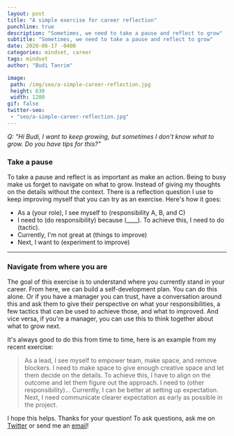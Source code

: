 ```yaml
---
layout: post
title: "A simple exercise for career reflection"
punchline: true
description: "Sometimes, we need to take a pause and reflect to grow"
subtitle: "Sometimes, we need to take a pause and reflect to grow"
date: 2020-06-17 -0400
categories: mindset, career
tags: mindset
author: "Budi Tanrim"

image:
 path: /img/seo/a-simple-career-reflection.jpg
 height: 630
 width: 1200
gif: false
twitter-seo: 
 - "seo/a-simple-career-reflection.jpg"
---
```


*Q: "Hi Budi, I want to keep growing, but sometimes I don't know what to grow. Do you have tips for this?"*

### Take a pause
To take a pause and reflect is as important as make an action. Being to busy make us forget to navigate on what to grow. Instead of giving my thoughts on the details without the context. There is a reflection question I use to keep improving myself that you can try as an exercise. Here's how it goes:

- As a (your role), I see myself to (responsibility A, B, and C)
- I need to (do responsibility) because (____). To achieve this, I need to do (tactic).
- Currently, I'm not great at (things to improve)
- Next, I want to (experiment to improve)

--- 

### Navigate from where you are
The goal of this exercise is to understand where you currently stand in your career. From here, we can build a self-development plan. You can do this alone. Or if you have a manager you can trust, have a conversation around this and ask them to give their perspective on what your responsibilities, a few tactics that can be used to achieve those, and what to improved. And vice versa, if you're a manager, you can use this to think together about what to grow next.

It's always good to do this from time to time, here is an example from my recent exercise:
>As a lead, I see myself to empower team, make space, and remove blockers. I need to make space to give enough creative space and let them decide on the details. To achieve this, I have to align on the outcome and let them figure out the approach. I need to (other responsibility)... Currently, I can be better at setting up expectation. Next, I need communicate clearer expectation as early as possible in the project.

I hope this helps. Thanks for your question! To ask questions, ask me on [Twitter][twitter] or send me an [email][email]!

[email]: mailto:hi.buditanrim@gmail.com
[twitter]: https://twitter.com/buditanrim